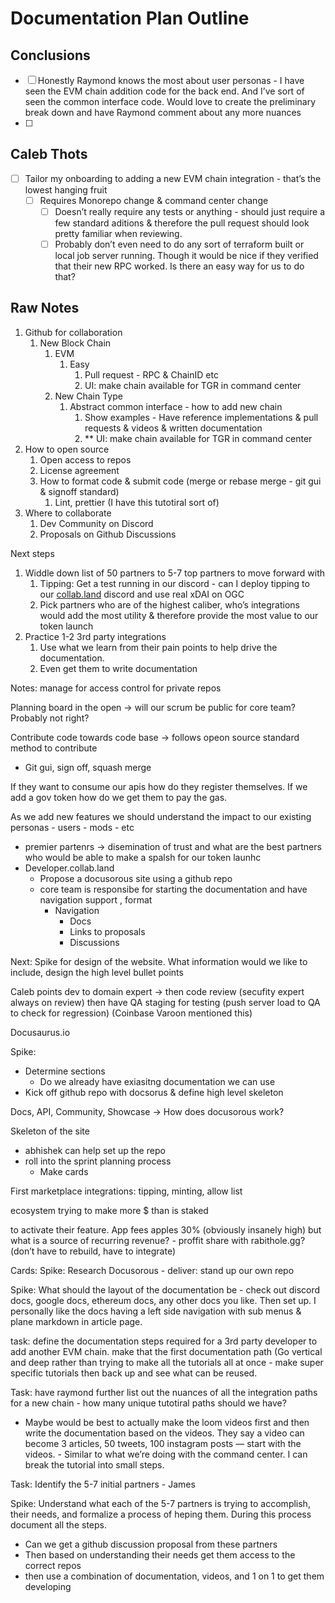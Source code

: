 # Documentation Plan Outline

## Conclusions

- [ ]  Honestly Raymond knows the most about user personas - I have seen the EVM chain addition code for the back end. And I’ve sort of seen the common interface code.  Would love to create the preliminary break down and have Raymond comment about any more nuances
- [ ]  

## Caleb Thots

- [ ]  Tailor my onboarding to adding a new EVM chain integration - that’s the lowest hanging fruit
    - [ ]  Requires Monorepo change & command center change
        - [ ]  Doesn’t really require any tests or anything - should just require a few standard aditions & therefore the pull request should look pretty familiar when reviewing.
        - [ ]  Probably don’t even need to do any sort of terraform built or local job server running.  Though it would be nice if they verified that their new RPC worked. Is there an easy way for us to do that?

## Raw Notes

1.  Github for collaboration
    1. New Block Chain
        1. EVM
            1. Easy
                1. Pull request - RPC & ChainID etc
                2. UI: make chain available for TGR in command center
        2. New Chain Type
            1. Abstract common interface - how to add new chain
                1. Show examples - Have reference implementations & pull requests & videos & written documentation
                2. ** UI: make chain available for TGR in command center
2. How to open source
    1. Open access to repos
    2. License agreement
    3. How to format code & submit code (merge or rebase merge - git gui & signoff standard)
        1. Lint, prettier (I have this tutotiral sort of)
3. Where to collaborate
    1. Dev Community on Discord
    2. Proposals on Github Discussions

Next steps

1. Widdle down list of 50 partners to 5-7 top partners to move forward with
    1. Tipping: Get a test running in our discord - can I deploy tipping to our [collab.land](http://collab.land) discord and use real xDAI on OGC
    2. Pick partners who are of the highest caliber, who’s integrations would add the most utility & therefore provide the most value to our token launch
2. Practice 1-2 3rd party integrations
    1. Use what we learn from their pain points to help drive the documentation.
    2. Even get them to write documentation
    

Notes:
manage for access control for private repos

Planning board in the open → will our scrum be public for core team? Probably not right?

Contribute code towards code base → follows opeon source standard method to contribute

- Git gui, sign off, squash merge

If they want to consume our apis how do they register themselves. If we add a gov token how do we get them to pay the gas.

As we add new features we should understand the impact to our existing personas - users - mods - etc

- premier partenrs → disemination of trust and what are the best partners who would be able to make a spalsh for our token launhc
- Developer.collab.land
    - Propose a docusorous site using a github repo
    - core team is responsibe for starting the documentation and have navigation support , format
        - Navigation
            - Docs
            - Links to proposals
            - Discussions

Next: Spike for design of the website.  What information would we like to include, design the high level bullet points

Caleb points dev to domain expert → then code review (secufity expert always on review) then have QA staging for testing (push server load to QA to check for regression) (Coinbase Varoon mentioned this)

Docusaurus.io

Spike:

- Determine sections
    - Do we already have exiasitng documentation  we can use
- Kick off github repo with docsorus & define high level skeleton

Docs, API, Community, Showcase → How does docusorous work?

Skeleton of the site

- abhishek can help set up the repo
- roll into the sprint planning process
    - Make cards

First marketplace integrations: tipping, minting, allow list

ecosystem trying to make more $ than is staked

to activate their feature. App fees apples 30% (obviously insanely high) but what is a source of recurring revenue? - proffit share with rabithole.gg? (don’t have to rebuild, have to integrate)

Cards:
Spike: Research Docusorous - deliver: stand up our own repo

Spike: What should the layout of the documentation be - check out discord docs, google docs, ethereum docs, any other docs you like.  Then set up.  I personally like the docs having a left side navigation with sub menus & plane markdown in article page.

task: define the documentation steps required for a 3rd party developer to add another EVM chain.  make that the first documentation path (Go vertical and deep rather than trying to make all the tutorials all at once - make super specific tutorials then back up and see what can be reused. 

Task: have raymond further list out the nuances of all the integration paths for a new chain - how many unique tutotiral paths should we have?

- Maybe would be best to actually make the loom videos first and then write the documentation based on the videos.  They say a video can become 3 articles, 50 tweets, 100 instagram posts — start with the videos. - Similar to what we’re doing with the command center.  I can break the tutorial into small steps.

Task: Identify the 5-7 initial partners - James

Spike: Understand what each of the 5-7 partners is trying to accomplish, their needs, and formalize a process of heping them.  During this process document all the steps.

- Can we get a github discussion proposal from these partners
- Then based on understanding their needs get them access to the correct repos
- then use a combination of documentation, videos, and 1 on 1 to get them developing
